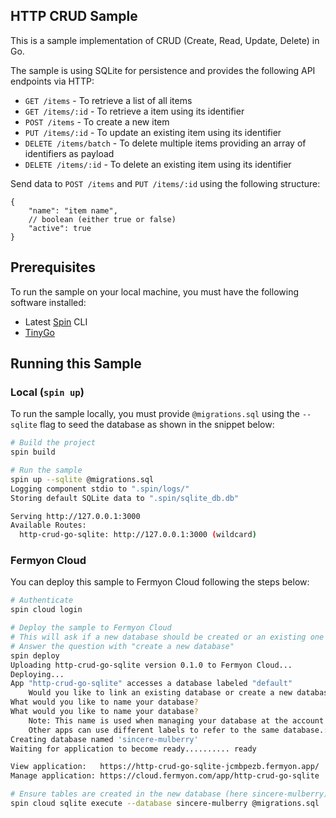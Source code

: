 ## HTTP CRUD Sample

This is a sample implementation of CRUD (Create, Read, Update, Delete) in Go.

The sample is using SQLite for persistence and provides the following API endpoints via HTTP:

- `GET /items` - To retrieve a list of all items
- `GET /items/:id` - To retrieve a item using its identifier
- `POST /items` - To create a new item
- `PUT /items/:id` - To update an existing item using its identifier
- `DELETE /items/batch` - To delete multiple items providing an array of identifiers as payload
- `DELETE /items/:id` - To delete an existing item using its identifier

Send data to `POST /items` and `PUT /items/:id` using the following structure:

```jsonc
{
    "name": "item name",
    // boolean (either true or false)
    "active": true
}
```

## Prerequisites

To run the sample on your local machine, you must have the following software installed:

 - Latest [Spin](https://developer.fermyon.com/spin) CLI
 - [TinyGo](https://tinygo.org/)

## Running this Sample 

### Local (`spin up`)

To run the sample locally, you must provide `@migrations.sql` using the `--sqlite` flag to seed the database as shown in the snippet below:

```bash
# Build the project
spin build

# Run the sample
spin up --sqlite @migrations.sql
Logging component stdio to ".spin/logs/"
Storing default SQLite data to ".spin/sqlite_db.db"

Serving http://127.0.0.1:3000
Available Routes:
  http-crud-go-sqlite: http://127.0.0.1:3000 (wildcard)
```

### Fermyon Cloud

You can deploy this sample to Fermyon Cloud following the steps below:

```bash
# Authenticate
spin cloud login

# Deploy the sample to Fermyon Cloud
# This will ask if a new database should be created or an existing one should be used
# Answer the question with "create a new database"
spin deploy
Uploading http-crud-go-sqlite version 0.1.0 to Fermyon Cloud...
Deploying...
App "http-crud-go-sqlite" accesses a database labeled "default"
    Would you like to link an existing database or create a new database?: Create a new database and link the app to it
What would you like to name your database?
What would you like to name your database?
    Note: This name is used when managing your database at the account level. The app "http-crud-go-sqlite" will refer to this database by the label "default".
    Other apps can use different labels to refer to the same database.: sincere-mulberry
Creating database named 'sincere-mulberry'
Waiting for application to become ready.......... ready

View application:   https://http-crud-go-sqlite-jcmbpezb.fermyon.app/
Manage application: https://cloud.fermyon.com/app/http-crud-go-sqlite

# Ensure tables are created in the new database (here sincere-mulberry)
spin cloud sqlite execute --database sincere-mulberry @migrations.sql
```
